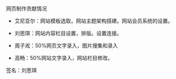 网页制作贡献情况

- 艾尼亚尔：网站模板选取，网站主题架构搭建。网站会员系统的设置。

- 刘思琪：网站内容栏目设置，排版。设置连接。

- 周子淞：50%网页文字录入，图片搜集和录入

- 高畅：50%网站文字录入，网站栏目修改。

签名：刘思琪